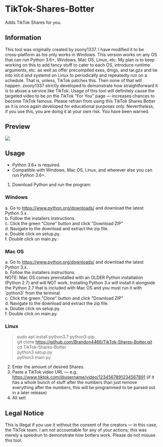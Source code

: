 # TikTok-Shares-Botter
Adds TikTok Shares for you.

## Information
This tool was originally created by zoony1337. I have modified it to be cross-platform as his only works in Windows. This version works on any OS that can run Python 3.6+, Windows, Mac OS, Linux, etc. My plan is to keep working on this to add fancy stuff to cater to each OS, introduce runtime arguments, etc. as well as offer precompiled exes, dmgs, and tar.gzs and tie into init.d and systemd on Linux to periodically and repeatedly run on a schedule. That is, unless, TikTok patches this. Then none of that will happen. zoony1337 strictly developed to demonstrate how straightforward it is to abuse a service like TikTok. Usage of this tool will definitely cause the targeted video to be on the TikTok "For You" page — increases chances to become TikTok famous. Please refrain from using this TikTok Shares Botter as it is once again developed for educational purposes only. Nevertheless, if you use this, you are doing it at your own risk. You have been warned.



## Preview
![](https://i.imgur.com/63NTRvx.png)<br/>

## Usage
- Python 3.6+ is required.
- Compatible with Windows, Mac OS, Linux, and wherever else you can run Python 3.6+.

1. Download Python and run the program:

### Windows
a. Go to https://www.python.org/downloads/ and download the latest Python 3.x.  
b. Follow the installers instructions.  
c. Click the green "Clone" button and click "Download ZIP"  
d. Navigate to the download and extract the zip file.  
e. Double click on setup.py.  
f. Double click on main.py.  

### Mac OS
a. Go to https://www.python.org/downloads/ and download the latest Python 3.x.  
b. Follow the installers instructions.  
NOTE: Mac OS comes preinstalled with an OLDER Python installation (Python 2.7) and will NOT work. Installing Python 3.x will install it alongside the Python 2.7 that is included with Mac OS and you must run it with 'python3' from the terminal.  
c. Click the green "Clone" button and click "Download ZIP"  
d. Navigate to the download and extract the zip file.  
e. Double click on setup.py.  
f. Double click on main.py.  

### Linux
> sudo apt install python3.7 python3-pip  
> git clone https://github.com/Brandon4466/TikTok-Shares-Botter.git  
> cd TikTok-Shares-Botter  
> python3 setup.py  
> python3 main.py  

2. Enter the amount of desired Shares.  
3. Paste a TikTok video URL — e.g. https://www.tiktok.com/@username/video/1234567891234567891 (if it has a whole bunch of stuff after the numbers than just remove everything after the numbers, this will be programmed to be parsed out in a later release)  
4. All set!

## Legal Notice
This is illegal if you use it without the consent of the creators — in this case, the TikTok team. I am not accountable for any of your actions; this was merely a speedrun to demonstrate how botters work. Please do not misuse this tool.
